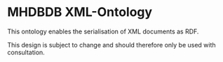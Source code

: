 # MHDBDB XML-Ontology

This ontology enables the serialisation of XML documents as RDF. 

This design is subject to change and should therefore only be used with consultation.